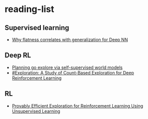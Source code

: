 # reading-list

## Supervised learning
* [Why flatness correlates with generalization for Deep NN](https://arxiv.org/pdf/2103.06219.pdf)


## Deep RL
* [Planning go explore via self-supervised world models](https://arxiv.org/pdf/2005.05960.pdf)
* [#Exploration: A Study of Count-Based Exploration for Deep Reinforcement Learning](https://arxiv.org/pdf/1611.04717.pdf)


## RL
* [Provably Efficient Exploration for Reinforcement Learning Using Unsupervised Learning](https://arxiv.org/pdf/2003.06898.pdf)

